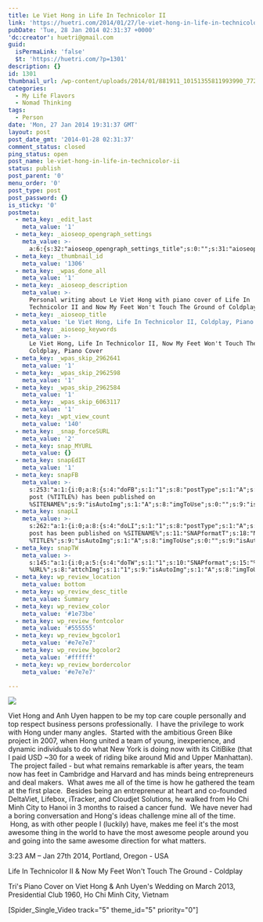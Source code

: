 ```yaml
---
title: Le Viet Hong in Life In Technicolor II
link: 'https://huetri.com/2014/01/27/le-viet-hong-in-life-in-technicolor-ii/'
pubDate: 'Tue, 28 Jan 2014 02:31:37 +0000'
'dc:creator': huetri@gmail.com
guid:
  isPermaLink: 'false'
  $t: 'https://huetri.com/?p=1301'
description: {}
id: 1301
thumbnail_url: /wp-content/uploads/2014/01/881911_10151355811993990_772310381_o1.jpg
categories:
  - My Life Flavors
  - Nomad Thinking
tags:
  - Person
date: 'Mon, 27 Jan 2014 19:31:37 GMT'
layout: post
post_date_gmt: '2014-01-28 02:31:37'
comment_status: closed
ping_status: open
post_name: le-viet-hong-in-life-in-technicolor-ii
status: publish
post_parent: '0'
menu_order: '0'
post_type: post
post_password: {}
is_sticky: '0'
postmeta:
  - meta_key: _edit_last
    meta_value: '1'
  - meta_key: _aioseop_opengraph_settings
    meta_value: >-
      a:6:{s:32:"aioseop_opengraph_settings_title";s:0:"";s:31:"aioseop_opengraph_settings_desc";s:0:"";s:36:"aioseop_opengraph_settings_customimg";s:0:"";s:37:"aioseop_opengraph_settings_imagewidth";s:0:"";s:38:"aioseop_opengraph_settings_imageheight";s:0:"";s:35:"aioseop_opengraph_settings_category";s:0:"";}
  - meta_key: _thumbnail_id
    meta_value: '1306'
  - meta_key: _wpas_done_all
    meta_value: '1'
  - meta_key: _aioseop_description
    meta_value: >-
      Personal writing about Le Viet Hong with piano cover of Life In
      Technicolor II and Now My Feet Won't Touch The Ground of Coldplay
  - meta_key: _aioseop_title
    meta_value: 'Le Viet Hong, Life In Technicolor II, Coldplay, Piano Cover'
  - meta_key: _aioseop_keywords
    meta_value: >-
      Le Viet Hong, Life In Technicolor II, Now My Feet Won't Touch The Ground,
      Coldplay, Piano Cover
  - meta_key: _wpas_skip_2962641
    meta_value: '1'
  - meta_key: _wpas_skip_2962598
    meta_value: '1'
  - meta_key: _wpas_skip_2962584
    meta_value: '1'
  - meta_key: _wpas_skip_6063117
    meta_value: '1'
  - meta_key: _wpt_view_count
    meta_value: '140'
  - meta_key: _snap_forceSURL
    meta_value: '2'
  - meta_key: snap_MYURL
    meta_value: {}
  - meta_key: snapEdIT
    meta_value: '1'
  - meta_key: snapFB
    meta_value: >-
      s:253:"a:1:{i:0;a:8:{s:4:"doFB";s:1:"1";s:8:"postType";s:1:"A";s:10:"AttachPost";s:1:"2";s:10:"SNAPformat";s:51:"New
      post (%TITLE%) has been published on
      %SITENAME%";s:9:"isAutoImg";s:1:"A";s:8:"imgToUse";s:0:"";s:9:"isAutoURL";s:1:"A";s:8:"urlToUse";s:0:"";}}";
  - meta_key: snapLI
    meta_value: >-
      s:262:"a:1:{i:0;a:8:{s:4:"doLI";s:1:"1";s:8:"postType";s:1:"A";s:10:"SNAPformat";s:41:"New
      post has been published on %SITENAME%";s:11:"SNAPformatT";s:18:"New Post -
      %TITLE%";s:9:"isAutoImg";s:1:"A";s:8:"imgToUse";s:0:"";s:9:"isAutoURL";s:1:"A";s:8:"urlToUse";s:0:"";}}";
  - meta_key: snapTW
    meta_value: >-
      s:145:"a:1:{i:0;a:5:{s:4:"doTW";s:1:"1";s:10:"SNAPformat";s:15:"%TITLE% -
      %URL%";s:8:"attchImg";s:1:"1";s:9:"isAutoImg";s:1:"A";s:8:"imgToUse";s:0:"";}}";
  - meta_key: wp_review_location
    meta_value: bottom
  - meta_key: wp_review_desc_title
    meta_value: Summary
  - meta_key: wp_review_color
    meta_value: '#1e73be'
  - meta_key: wp_review_fontcolor
    meta_value: '#555555'
  - meta_key: wp_review_bgcolor1
    meta_value: '#e7e7e7'
  - meta_key: wp_review_bgcolor2
    meta_value: '#ffffff'
  - meta_key: wp_review_bordercolor
    meta_value: '#e7e7e7'

---
```

![](https://huetri.com/wp-content/uploads/2014/01/881911_10151355811993990_772310381_o1.jpg)

Viet Hong and Anh Uyen happen to be my top care couple personally and top respect business persons professionally.  I have the privilege to work with Hong under many angles.  Started with the ambitious Green Bike project in 2007, when Hong united a team of young, inexperience, and dynamic individuals to do what New York is doing now with its CitiBike (that I paid USD ~30 for a week of riding bike around Mid and Upper Manhattan).  The project failed - but what remains remarkable is after years, the team now has feet in Cambridge and Harvard and has minds being entrepreneurs and deal makers.  What awes me all of the time is how he gathered the team at the first place.  Besides being an entrepreneur at heart and co-founded DeltaViet, Lifebox, iTracker, and Cloudjet Solutions, he walked from Ho Chi Minh City to Hanoi in 3 months to raised a cancer fund.  We have never had a boring conversation and Hong's ideas challenge mine all of the time.  Hong, as with other people I (luckily) have, makes me feel it's the most awesome thing in the world to have the most awesome people around you and going into the same awesome direction for what matters.

3:23 AM – Jan 27th 2014, Portland, Oregon - USA

Life In Technicolor II & Now My Feet Won't Touch The Ground - Coldplay

Tri's Piano Cover on Viet Hong & Anh Uyen's Wedding on March 2013, Presidential Club 1960, Ho Chi Minh City, Vietnam

\[Spider\_Single\_Video track="5" theme\_id="5" priority="0"\]